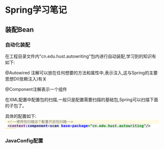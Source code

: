 # Spring学习笔记
## 装配Bean
### 自动化装配
 在工程目录文件内"cn.edu.hust.autowriting"包内进行自动装配,学习到的知识有如下:
 
 @Autowired 注解可以放在任何想要的方法和属性中,表示注入,这与Spring的主要思想DI(依赖注入)有关
 
 @Component注解表示一个组件
 
 在XML配置中配置包的扫描,一般只是配置需要扫描的基础包,Spring可以扫描下面的子包了。
 
 具体的配置如下:
 ![Spring配置包扫描](img/Spring配置包扫描.png)
### JavaConfig配置
 

